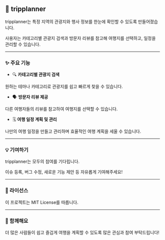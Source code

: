 ## 📘 tripplanner

tripplanner는 특정 지역의 관광지와 행사 정보를 한눈에 확인할 수 있도록 만들어졌습니다.

사용자는 카테고리별 관광지 검색과 방문자 리뷰를 참고해 여행지를 선택하고, 일정을 관리할 수 있습니다.

---

### ✨ 주요 기능

* 🔍 **카테고리별 관광지 검색**

원하는 테마나 카테고리로 관광지를 쉽고 빠르게 찾을 수 있습니다.

* 🗣️ **방문자 리뷰 제공**

다른 여행자들의 리뷰를 참고하여 여행지를 선택할 수 있습니다.

* 🗓️ **여행 일정 계획 및 관리**

나만의 여행 일정을 만들고 관리하며 효율적인 여행 계획을 세울 수 있습니다.

---

### 💡 기여하기

tripplanner는 모두의 참여를 기다립니다.

이슈 등록, 버그 수정, 새로운 기능 제안 등 자유롭게 기여해주세요!

---

### 📜 라이선스

이 프로젝트는 MIT License를 따릅니다.

---

### 🙌 함께해요

더 많은 사람들이 쉽고 즐겁게 여행을 계획할 수 있도록 많은 관심과 참여 부탁드립니다!
